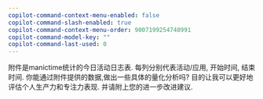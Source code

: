 ```yaml
---
copilot-command-context-menu-enabled: false
copilot-command-slash-enabled: true
copilot-command-context-menu-order: 9007199254740991
copilot-command-model-key: ""
copilot-command-last-used: 0
---
```

附件是manictime统计的今日活动日志表. 每列分别代表活动/应用, 开始时间, 结束时间. 你能通过附件提供的数据,做出一些具体的量化分析吗? 目的让我可以更好地评估个人生产力和专注力表现. 并请附上您的进一步改进建议.